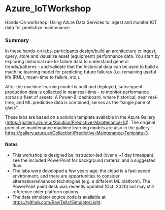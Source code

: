 # Azure_IoTWorkshop
Hands-On workshop: Using Azure Data Services to ingest and monitor IOT data for predictive maintenance

### Summary
In these hands-on labs, participants design/build an architecture to ingest, query, store and visualize asset (equipment) performance data.  You start by exploring historical run-to-failure data to understand general trends/patterns – and validate that the historical data can be used to build a machine learning model for predicting future failures (i.e. remaining useful life (RUL), mean-time to failure, etc.).

After the machine learning model is built and deployed, subsequent production data is collected in near real-time - to monitor performance across a fleet of assets.  A Power-BI dashboard, where historical, near real-time, and ML predictive data is combined, serves as the "single pane of glass".

These labs are based on a solution template available in the Azure Gallery (https://gallery.azure.ai/Solution/Predictive-Maintenance-10).  The original predictive maintenance machine learning models are also in the gallery - https://gallery.azure.ai/Collection/Predictive-Maintenance-Template-3. 

#### Notes
* This workshop is designed be instructor-led (over a ~1 day timespan); see the included PowerPoint for background material and a suggested flow.
* The labs were developed a few years ago; the cloud is a fast-paced environment, and there are opportunities to consider alternative/enhanced technlogies (e.g. a different ML platform).  The PowerPoint point deck was recently updated (Oct. 2020) but may still reference older platform options.
* The data simulator source code is available at https://github.com/RaviTella/SimulatorLight. 

